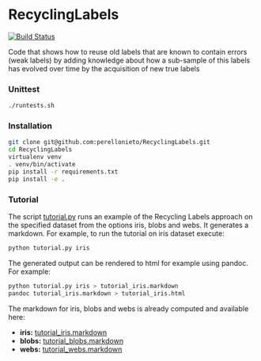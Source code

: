 # RecyclingLabels

[![Build Status](https://travis-ci.com/perellonieto/RecyclingLabels.svg?token=bCq7XPyjnZso4MsN7scu&branch=master)](https://travis-ci.com/perellonieto/RecyclingLabels)

Code that shows how to reuse old labels that are known to contain errors (weak
labels) by adding knowledge about how a sub-sample of this labels has evolved
over time by the acquisition of new true labels

### Unittest

```bash
./runtests.sh
```

### Installation

```bash
git clone git@github.com:perellonieto/RecyclingLabels.git
cd RecyclingLabels
virtualenv venv
. venv/bin/activate
pip install -r requirements.txt
pip install -e .
```

### Tutorial

The script [tutorial.py](tutorial.py) runs an example of the Recycling Labels
approach on the specified dataset from the options iris, blobs and webs. It
generates a markdown. For example, to run the tutorial on iris dataset execute:

```bash
python tutorial.py iris
```

The generated output can be rendered to html for example using pandoc. For
example:

```bash
python tutorial.py iris > tutorial_iris.markdown
pandoc tutorial_iris.markdown > tutorial_iris.html
```

The markdown for iris, blobs and webs is already computed and available here:

- **iris:** [tutorial_iris.markdown](tutorial_iris.markdown)
- **blobs:** [tutorial_blobs.markdown](tutorial_blobs.markdown)
- **webs:** [tutorial_webs.markdown](tutorial_webs.markdown)
